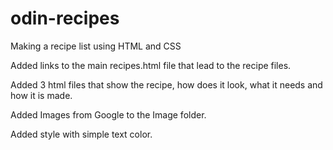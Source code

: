 # odin-recipes
Making a recipe list using HTML and CSS

Added links to the main recipes.html file that lead to the recipe files.

Added 3 html files that show the recipe, how does it look, what it needs and how it is made.

Added Images from Google to the Image folder.

Added style with simple text color.

